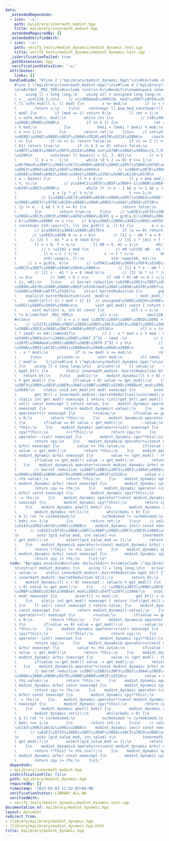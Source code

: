 ```yaml
---
data:
  _extendedDependsOn:
  - icon: ':x:'
    path: myLibrary/innermath_modint.hpp
    title: myLibrary/innermath_modint.hpp
  _extendedRequiredBy: []
  _extendedVerifiedWith:
  - icon: ':x:'
    path: verify_tests/modint_dynamic/modint_dynamic.test.cpp
    title: verify_tests/modint_dynamic/modint_dynamic.test.cpp
  _isVerificationFailed: true
  _pathExtension: hpp
  _verificationStatusIcon: ':x:'
  attributes:
    links: []
  bundledCode: "#line 2 \"myLibrary/modint_dynamic.hpp\"\n\n#include <bits/stdc++.h>\n\
    #line 2 \"myLibrary/innermath_modint.hpp\"\n\n#line 4 \"myLibrary/innermath_modint.hpp\"\
    \n\n#ifdef _MSC_VER\n#include <intrin.h>\n#endif\n\nnamespace innermath_modint{\n\
    \    using ll = long long;\n    using ull = unsigned long long;\n    using u128\
    \ = __uint128_t;\n\n    // x\u306Emod\u3092[0, mod)\u3067\u8FD4\u3059\n    constexpr\
    \ ll safe_mod(ll x, ll mod) {\n        x %= mod;\n        if (x < 0) x += mod;\n\
    \        return x;\n    }\n\n    constexpr ll pow_mod_constexpr(ll x, ll n, ll\
    \ mod) {\n        if (mod == 1) return 0;\n        ll ret = 1;\n        ll beki\
    \ = safe_mod(x, mod);\n        while (n) {\n            // LSB\u304B\u3089\u9806\
    \u306B\u898B\u308B\n            if (n & 1) {\n                ret = (ret * beki)\
    \ % mod;\n            }\n            beki = (beki * beki) % mod;\n           \
    \ n >>= 1;\n        }\n        return ret;\n    }\n\n    // int\u578B(2^32\u4EE5\
    \u4E0B)\u306E\u9AD8\u901F\u306A\u7D20\u6570\u5224\u5B9A\n    constexpr bool is_prime_constexpr(int\
    \ n) {\n        if (n <= 1) return false;\n        if (n == 2 || n == 7 || n ==\
    \ 61) return true;\n        if (n % 2 == 0) return false;\n        // \u30DF\u30E9\
    \u30FC\u30E9\u30D3\u30F3\u5224\u5B9A int\u578B\u306A\u3089a={2,7,61}\u3067\u5341\
    \u5206\n        constexpr ll bases[] = {2, 7, 61};\n        // n-1 = 2^r * d\n\
    \        ll d = n - 1;\n        while (d % 2 == 0) d >>= 1;\n        // \u7D20\
    \u6570mod\u306F1\u306E\u5E73\u65B9\u6839\u3068\u3057\u3066\u975E\u81EA\u660E\u306A\
    \u89E3\u3092\u6301\u305F\u306A\u3044\n        // \u3064\u307E\u308A\u975E\u81EA\
    \u660E\u306A\u89E3\u304C\u3042\u308B\u2192\u5408\u6210\u6570\n        for (ll\
    \ a : bases) {\n            ll t = d;\n            ll y = pow_mod_constexpr(a,\
    \ t, n);\n            // y\u304C1\u307E\u305F\u306Fn-1\u306B\u306A\u308C\u3070\
    \u629C\u3051\u308B\n            while (t != n - 1 && y != 1 && y != n - 1) {\n\
    \                y = (y * y) % n;\n                t <<= 1;\n            }\n \
    \           // 1\u306E\u5E73\u65B9\u6839\u3068\u3057\u30661\u3068-1\u4EE5\u5916\
    \u306E\u89E3(\u975E\u81EA\u660E\u306A\u89E3)\u304C\u5B58\u5728\n            if\
    \ (y != n - 1 && t % 2 == 0) {\n                return false;\n            }\n\
    \        }\n        return true;\n    }\n\n    // \u62E1\u5F35\u30E6\u30FC\u30AF\
    \u30EA\u30C3\u30C9\u306E\u4E92\u9664\u6CD5 g = gcd(a,b)\u3068\u3001ax = g (mod\
    \ b)\u306A\u308B0 <= x <\n    // b/g\u306E\u30DA\u30A2\u3092\u8FD4\u3059\n   \
    \ constexpr std::pair<ll, ll> inv_gcd(ll a, ll b) {\n        a = safe_mod(a, b);\n\
    \        // a\u304Cb\u306E\u500D\u6570\n        if (a == 0) return {b, 0};\n \
    \       // \u4EE5\u4E0B 0 <= a < b\n        // [1] s - m0 * a = 0 (mod b)\n  \
    \      // [2] t - m1 * a = 0 (mod b)\n        // [3] s * |m1| + t * |m0| <= b\n\
    \        ll s = b, t = a;\n        ll m0 = 0, m1 = 1;\n        while (t) {\n \
    \           // s \u2192 s mod t\n            // m0 \u2192 m0 - m1 * (s / t)\n\
    \            ll u = s / t;\n            s -= t * u;\n            m0 -= m1 * u;\n\
    \            std::swap(s, t);\n            std::swap(m0, m1);\n        }\n   \
    \     // s = gcd(a, b)\n        // \u7D42\u4E86\u306E\u76F4\u524D\u306E\u30B9\u30C6\
    \u30C3\u30D7\u306B\u304A\u3044\u3066\n        // [1] k * s - m0 * a = 0 (mod b)\n\
    \        // [2] s - m1 * a = 0 (mod b)\n        // [3] (k * s) * |m1| + s * |m0|\
    \ <= b\n        // |m0| < b / s\n        if (m0 < 0) m0 += b / s;\n        return\
    \ {s, m0};\n    }\n\n    // barret reduction \u639B\u3051\u7B97\u306Emod\u306E\
    \u5B9A\u6570\u500D\u9AD8\u901F\u5316(mod\u304C\u5B9A\u6570\u3067\u306A\u3044\u5834\
    \u5408\u306B\u4F7F\u7528)\n    struct barretReduction {\n       public:\n    \
    \    explicit barretReduction(uint _mod)\n            : mod(_mod),\n         \
    \     imod((ull)(-1) / mod + 1) {}  // unsigned\u306E\u5834\u5408\u3001\u8CA0\u3067\
    \u5DE1\u56DE\u3059\u308B\n\n        uint get_mod() const { return mod; }\n\n \
    \       uint mul(int a, int b) const {\n            ull z = a;\n            z\
    \ *= b;\n#ifdef _MSC_VER\n            ull x;\n            _umul128(z, imod, &x)\n\
    #else\n            // x = z / mod \u307E\u305F\u306F\u305D\u306E +1\n        \
    \    // \u5272\u308A\u7B97\u3092\u30D3\u30C3\u30C8\u30B7\u30D5\u30C8\u306B\u3059\
    \u308B\u3053\u3068\u3067\u9AD8\u901F\u5316\n            ull x = (ull)(((u128)z\
    \ * imod) >> 64);\n#endif\n            // z - x * mod = z % mod - mod \u306E\u5834\
    \u5408\u3001uint\u306A\u306E\u3067 2^32 - (mod -\n            // z % mod) \u3064\
    \u307E\u308Amod\u3092\u8DB3\u305B\u3070 2^32 + z %\n            // mod\u3068\u306A\
    \u308A\u3001\u6C42\u3081\u308Bmod\u306B\u306A\u308B\n            uint v = (uint)(z\
    \ - x * mod);\n            if (v >= mod) v += mod;\n            return v;\n  \
    \      }\n\n       private:\n        uint mod;\n        ull imod;  // ceil(2^64\
    \ / mod)\n    };\n}\n#line 5 \"myLibrary/modint_dynamic.hpp\"\n\nstruct modint_dynamic\
    \ {\n    using ll = long long;\n\n   private:\n    ll value;\n    static innermath_modint::barretReduction\
    \ &get_bt() {\n        static innermath_modint::barretReduction bt(1);\n     \
    \   return bt;\n    }\n\n   public:\n    modint_dynamic(ll x = 0) noexcept : value(x\
    \ % get_mod()) {\n        if(value < 0) value += get_mod();\n    }\n    // \u30B3\
    \u30F3\u30B9\u30C8\u30E9\u30AF\u30BF\u306E\u524D\u306Bset_mod\u3092\u547C\u307C\
    \u3046!\n    static void set_mod(int mod) noexcept {\n        assert(1 <= mod);\n\
    \        get_bt() = innermath_modint::barretReduction((uint)mod);\n    }\n   \
    \ static int get_mod() noexcept { return (int)(get_bt().get_mod()); }\n    ll\
    \ val() const noexcept { return value; }\n    modint_dynamic operator-() const\
    \ noexcept {\n        return modint_dynamic(-value);\n    }\n    modint_dynamic&\
    \ operator++() noexcept {\n        ++value;\n        if(value == get_mod()) value\
    \ = 0;\n        return *this;\n    }\n    modint_dynamic& operator--() noexcept\
    \ {\n        if(value == 0) value = get_mod();\n        --value;\n        return\
    \ *this;\n    }\n    modint_dynamic operator++(int) noexcept {\n        modint_dynamic\
    \ cpy(*this);\n        ++(*this);\n        return cpy;\n    }\n    modint_dynamic\
    \ operator--(int) noexcept {\n        modint_dynamic cpy(*this);\n        --(*this);\n\
    \        return cpy;\n    }\n    modint_dynamic& operator+=(const modint_dynamic\
    \ &rhs) noexcept {\n        value += rhs.value;\n        if(value >= get_mod())\
    \ value -= get_mod();\n        return *this;\n    }\n    modint_dynamic& operator-=(const\
    \ modint_dynamic &rhs) noexcept {\n        value += (get_mod() - rhs.value);\n\
    \        if(value >= get_mod()) value -= get_mod();\n        return *this;\n \
    \   }\n    modint_dynamic& operator*=(const modint_dynamic &rhs) noexcept {\n\
    \        // barret reduction \u3067\u30B3\u30F3\u30D1\u30A4\u30E9\u306E\u4EE3\u308F\
    \u308A\u306B\u5B9A\u6570\u500D\u9AD8\u901F\u5316\n        value = get_bt().mul(value,\
    \ rhs.value);\n        return *this;\n    }\n    modint_dynamic operator+(const\
    \ modint_dynamic &rhs) const noexcept {\n        modint_dynamic cpy(*this);\n\
    \        return cpy += rhs;\n    }\n    modint_dynamic operator-(const modint_dynamic\
    \ &rhs) const noexcept {\n        modint_dynamic cpy(*this);\n        return cpy\
    \ -= rhs;\n    }\n    modint_dynamic operator*(const modint_dynamic &rhs) const\
    \ noexcept {\n        modint_dynamic cpy(*this);\n        return cpy *= rhs;\n\
    \    }\n    modint_dynamic pow(ll beki) {\n        modint_dynamic curbekimod(*this);\n\
    \        modint_dynamic ret(1);\n        while(beki > 0) {\n            if(beki\
    \ & 1) ret *= curbekimod;\n            curbekimod *= curbekimod;\n           \
    \ beki >>= 1;\n        }\n        return ret;\n    }\n\n    // value\u306E\u9006\
    \u5143\u3092\u6C42\u3081\u308B\n    modint_dynamic inv() const noexcept {\n  \
    \      // \u62E1\u5F35\u30E6\u30FC\u30AF\u30EA\u30C3\u30C9\u306E\u4E92\u9664\u6CD5\
    \n        auto [gcd_value_mod, inv_value] =\n            innermath_modint::inv_gcd(value,\
    \ get_mod());\n        assert(gcd_value_mod == 1);\n        return modint_dynamic(inv_value);\n\
    \    }\n    modint_dynamic& operator/=(const modint_dynamic &rhs) noexcept {\n\
    \        return (*this) *= rhs.inv();\n    }\n    modint_dynamic operator/(const\
    \ modint_dynamic &rhs) const noexcept {\n        modint_dynamic cpy(*this);\n\
    \        return cpy /= rhs;\n    }\n};\n"
  code: "#pragma once\n\n#include <bits/stdc++.h>\n#include \"myLibrary/innermath_modint.hpp\"\
    \n\nstruct modint_dynamic {\n    using ll = long long;\n\n   private:\n    ll\
    \ value;\n    static innermath_modint::barretReduction &get_bt() {\n        static\
    \ innermath_modint::barretReduction bt(1);\n        return bt;\n    }\n\n   public:\n\
    \    modint_dynamic(ll x = 0) noexcept : value(x % get_mod()) {\n        if(value\
    \ < 0) value += get_mod();\n    }\n    // \u30B3\u30F3\u30B9\u30C8\u30E9\u30AF\
    \u30BF\u306E\u524D\u306Bset_mod\u3092\u547C\u307C\u3046!\n    static void set_mod(int\
    \ mod) noexcept {\n        assert(1 <= mod);\n        get_bt() = innermath_modint::barretReduction((uint)mod);\n\
    \    }\n    static int get_mod() noexcept { return (int)(get_bt().get_mod());\
    \ }\n    ll val() const noexcept { return value; }\n    modint_dynamic operator-()\
    \ const noexcept {\n        return modint_dynamic(-value);\n    }\n    modint_dynamic&\
    \ operator++() noexcept {\n        ++value;\n        if(value == get_mod()) value\
    \ = 0;\n        return *this;\n    }\n    modint_dynamic& operator--() noexcept\
    \ {\n        if(value == 0) value = get_mod();\n        --value;\n        return\
    \ *this;\n    }\n    modint_dynamic operator++(int) noexcept {\n        modint_dynamic\
    \ cpy(*this);\n        ++(*this);\n        return cpy;\n    }\n    modint_dynamic\
    \ operator--(int) noexcept {\n        modint_dynamic cpy(*this);\n        --(*this);\n\
    \        return cpy;\n    }\n    modint_dynamic& operator+=(const modint_dynamic\
    \ &rhs) noexcept {\n        value += rhs.value;\n        if(value >= get_mod())\
    \ value -= get_mod();\n        return *this;\n    }\n    modint_dynamic& operator-=(const\
    \ modint_dynamic &rhs) noexcept {\n        value += (get_mod() - rhs.value);\n\
    \        if(value >= get_mod()) value -= get_mod();\n        return *this;\n \
    \   }\n    modint_dynamic& operator*=(const modint_dynamic &rhs) noexcept {\n\
    \        // barret reduction \u3067\u30B3\u30F3\u30D1\u30A4\u30E9\u306E\u4EE3\u308F\
    \u308A\u306B\u5B9A\u6570\u500D\u9AD8\u901F\u5316\n        value = get_bt().mul(value,\
    \ rhs.value);\n        return *this;\n    }\n    modint_dynamic operator+(const\
    \ modint_dynamic &rhs) const noexcept {\n        modint_dynamic cpy(*this);\n\
    \        return cpy += rhs;\n    }\n    modint_dynamic operator-(const modint_dynamic\
    \ &rhs) const noexcept {\n        modint_dynamic cpy(*this);\n        return cpy\
    \ -= rhs;\n    }\n    modint_dynamic operator*(const modint_dynamic &rhs) const\
    \ noexcept {\n        modint_dynamic cpy(*this);\n        return cpy *= rhs;\n\
    \    }\n    modint_dynamic pow(ll beki) {\n        modint_dynamic curbekimod(*this);\n\
    \        modint_dynamic ret(1);\n        while(beki > 0) {\n            if(beki\
    \ & 1) ret *= curbekimod;\n            curbekimod *= curbekimod;\n           \
    \ beki >>= 1;\n        }\n        return ret;\n    }\n\n    // value\u306E\u9006\
    \u5143\u3092\u6C42\u3081\u308B\n    modint_dynamic inv() const noexcept {\n  \
    \      // \u62E1\u5F35\u30E6\u30FC\u30AF\u30EA\u30C3\u30C9\u306E\u4E92\u9664\u6CD5\
    \n        auto [gcd_value_mod, inv_value] =\n            innermath_modint::inv_gcd(value,\
    \ get_mod());\n        assert(gcd_value_mod == 1);\n        return modint_dynamic(inv_value);\n\
    \    }\n    modint_dynamic& operator/=(const modint_dynamic &rhs) noexcept {\n\
    \        return (*this) *= rhs.inv();\n    }\n    modint_dynamic operator/(const\
    \ modint_dynamic &rhs) const noexcept {\n        modint_dynamic cpy(*this);\n\
    \        return cpy /= rhs;\n    }\n};"
  dependsOn:
  - myLibrary/innermath_modint.hpp
  isVerificationFile: false
  path: myLibrary/modint_dynamic.hpp
  requiredBy: []
  timestamp: '2023-03-03 11:52:02+09:00'
  verificationStatus: LIBRARY_ALL_WA
  verifiedWith:
  - verify_tests/modint_dynamic/modint_dynamic.test.cpp
documentation_of: myLibrary/modint_dynamic.hpp
layout: document
redirect_from:
- /library/myLibrary/modint_dynamic.hpp
- /library/myLibrary/modint_dynamic.hpp.html
title: myLibrary/modint_dynamic.hpp
---
```

